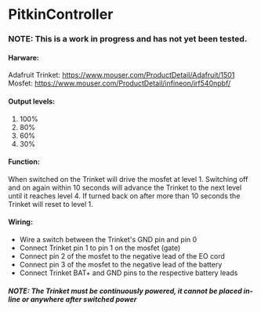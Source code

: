 # PitkinController

### NOTE: This is a work in progress and has not yet been tested.

#### Harware:
Adafruit Trinket: https://www.mouser.com/ProductDetail/Adafruit/1501  
Mosfet: https://www.mouser.com/ProductDetail/infineon/irf540npbf/

#### Output levels:
1. 100%
2. 80%
3. 60%
4. 30%

#### Function:
When switched on the Trinket will drive the mosfet at level 1.  Switching off and on again within 10 seconds will advance the Trinket to the next level until it reaches level 4.  If turned back on after more than 10 seconds the Trinket will reset to level 1.

#### Wiring:
  * Wire a switch between the Trinket's GND pin and pin 0
  * Connect Trinket pin 1 to pin 1 on the mosfet (gate)
  * Connect pin 2 of the mosfet to the negative lead of the EO cord
  * Connect pin 3 of the mosfet to the negative lead of the battery
  * Connect Trinket BAT+ and GND pins to the respective battery leads
##### NOTE: The Trinket must be continuously powered, it cannot be placed in-line or anywhere after switched power
